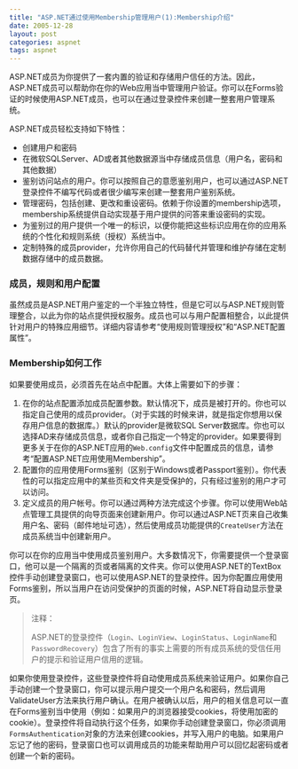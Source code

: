 ```yaml
---
title: "ASP.NET通过使用Membership管理用户(1):Membership介绍"
date: 2005-12-28
layout: post
categories: aspnet
tags: aspnet
---
```


ASP.NET成员为你提供了一套内置的验证和存储用户信任的方法。因此，ASP.NET成员可以帮助你在你的Web应用当中管理用户验证。你可以在Forms验证的时候使用ASP.NET成员，也可以在通过登录控件来创建一整套用户管理系统。

ASP.NET成员轻松支持如下特性：

* 创建用户和密码
* 在微软SQLServer、AD或者其他数据源当中存储成员信息（用户名，密码和其他数据）
* 鉴别访问站点的用户。你可以按照自己的意愿鉴别用户，也可以通过ASP.NET登录控件不编写代码或者很少编写来创建一整套用户鉴别系统。
* 管理密码，包括创建、更改和重设密码。依赖于你设置的membership选项，membership系统提供自动实现基于用户提供的问答来重设密码的实现。
* 为鉴别过的用户提供一个唯一的标识，以便你能把这些标识应用在你的应用系统的个性化和规则系统（授权）系统当中。
* 定制特殊的成员provider，允许你用自己的代码替代并管理和维护存储在定制数据存储中的成员数据。

### 成员，规则和用户配置

虽然成员是ASP.NET用户鉴定的一个半独立特性，但是它可以与ASP.NET规则管理整合，以此为你的站点提供授权服务。成员也可以与用户配置相整合，以此提供针对用户的特殊应用细节。详细内容请参考“使用规则管理授权”和“ASP.NET配置属性”。

### Membership如何工作

如果要使用成员，必须首先在站点中配置。大体上需要如下的步骤：

1. 在你的站点配置添加成员配置参数。默认情况下，成员是被打开的。你也可以指定自己使用的成员provider。（对于实践的时候来讲，就是指定你想用以保存用户信息的数据库。）默认的provider是微软SQL Server数据库。你也可以选择AD来存储成员信息，或者你自己指定一个特定的provider。如果要得到更多关于在你的ASP.NET应用的`Web.config`文件中配置成员的信息，请参考“配置ASP.NET应用使用Membership”。
2. 配置你的应用使用Forms鉴别（区别于Windows或者Passport鉴别）。你代表性的可以指定应用中的某些页和文件夹是受保护的，只有经过鉴别的用户才可以访问。
3. 定义成员的用户帐号。你可以通过两种方法完成这个步骤。你可以使用Web站点管理工具提供的向导页面来创建新用户。你可以通过ASP.NET页来自己收集用户名、密码（邮件地址可选），然后使用成员功能提供的`CreateUser`方法在成员系统当中创建新用户。

你可以在你的应用当中使用成员鉴别用户。大多数情况下，你需要提供一个登录窗口，他可以是一个隔离的页或者隔离的文件夹。你可以使用ASP.NET的TextBox控件手动创建登录窗口，也可以使用ASP.NET的登录控件。因为你配置应用使用Forms鉴别，所以当用户在访问受保护的页面的时候，ASP.NET将自动显示登录页。

> 注释：
>
> ASP.NET的登录控件（`Login`、`LoginView`、`LoginStatus`、`LoginName`和`PasswordRecovery`）包含了所有的事实上需要的所有成员系统的受信任用户的提示和验证用户信用的逻辑。

如果你使用登录控件，这些登录控件将自动使用成员系统来验证用户。如果你自己手动创建一个登录窗口，你可以提示用户提交一个用户名和密码，然后调用ValidateUser方法来执行用户确认。在用户被确认以后，用户的相关信息可以一直在Forms鉴别当中使用（例如：如果用户的浏览器接受cookies，将使用加密的cookie）。登录控件将自动执行这个任务，如果你手动创建登录窗口，你必须调用`FormsAuthentication`对象的方法来创建cookies，并写入用户的电脑。如果用户忘记了他的密码，登录窗口也可以调用成员的功能来帮助用户可以回忆起密码或者创建一个新的密码。